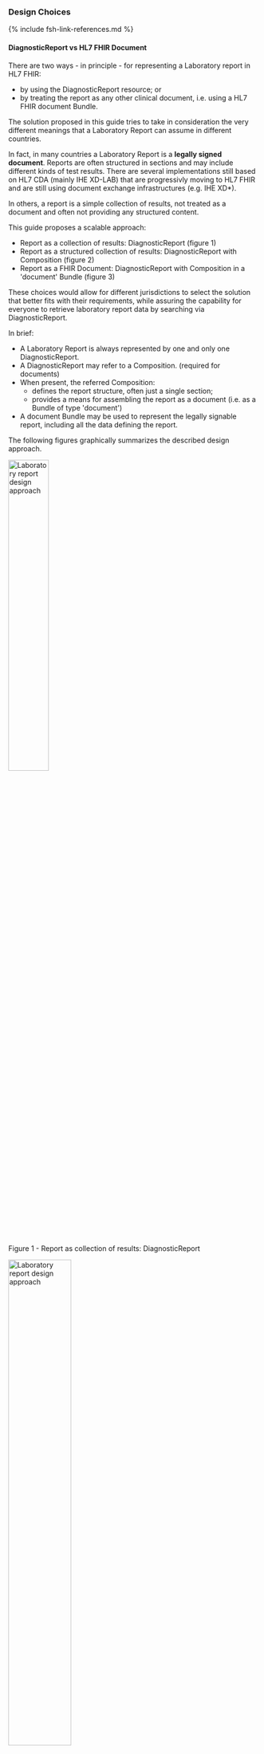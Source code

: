 ### Design Choices

{% include fsh-link-references.md %}

#### DiagnosticReport vs HL7 FHIR Document

There are two ways - in principle - for representing a Laboratory report in HL7 FHIR:
* by using the DiagnosticReport resource; or 
* by treating the report as any other clinical document, i.e. using a HL7 FHIR document Bundle.

The solution proposed in this guide tries to take in consideration the very different meanings that a Laboratory Report can assume in different countries.

In fact, in many countries a Laboratory Report is a **legally signed document**. 
Reports are often structured in sections and may include different kinds of test results.
There are several implementations still based on HL7 CDA (mainly IHE XD-LAB) that are progressivly moving to HL7 FHIR and are still using document exchange infrastructures (e.g. IHE XD*).

In others, a report is a simple collection of results, not treated as a document and often not providing any structured content.

This guide proposes a scalable approach:
* Report as a collection of results: DiagnosticReport (figure 1)
* Report as a structured collection of results: DiagnosticReport with Composition (figure 2)
* Report as a FHIR Document: DiagnosticReport with Composition in a 'document' Bundle (figure 3)

These choices would allow for different jurisdictions to select the solution that better fits with their requirements, while assuring the capability for everyone to retrieve laboratory report data by searching via DiagnosticReport.


In brief:

* A Laboratory Report is always represented by one and only one DiagnosticReport.
* A DiagnosticReport may refer to a Composition. (required for documents)
* When present, the referred Composition:
  * defines the report structure, often just a single section;
  * provides a means for assembling the report as a document (i.e. as a Bundle of type 'document')
* A document Bundle may be used to represent the legally signable report, including all the data defining the report.


The following figures graphically summarizes the described design approach.


<div>
<img src="lab-structure-1.png"  alt="Laboratory report design approach" width="40%">
<p>Figure 1 - Report as collection of results: DiagnosticReport</p>
<p></p>
</div>

<div>
<img src="lab-structure-2.png"  alt="Laboratory report design approach" width="50%">
<p>Figure 2 - Report as structured collection of results: DiagnosticReport with Composition </p>
<p></p>
</div>

<div>
<img src="lab-structure.png"  alt="Laboratory report design approach" width="80%">
<p>Figure 3 - Report as document: DiagnosticReport with Composition in a Document Bundle</p>
<p></p>
</div>


The document based solution, adopted in the European realm, tries to balance the two expectations of having a HL7 FHIR document and searching reports via DiagnosticReport, limiting as much as possible the implementation options. 
Moreover it takes into account the R5 DiagnosticReport design pattern where the DiagnosticReport vs. Composition relationship is directed from the DiagnosticReport to the Composition resource.

The authors are aware of the fact that this choice requires additional work by the report creator, requesting to consistently record in both DiagnosticReport and Composition a set of information. 
However, they believe that it enables more options for the consumer:
* preserving the existing document-based paradigm and helping the transition from CDA-based solutions by facilitating the reuse of:
  * the existing exchange infrastructures
  * the on-development mapping of CDA to FHIR artifacts
* enabling for use of the REST paradigm


#### Pre-adoption of R5 Rules for Document Bundles

To support the described documental approach, this guide allows for the **pre-adoption of the R5 rules for the inclusion of the resources in a document Bundle**, that is:

_"The document bundle SHALL include only: <..>
The supporting information: Any resources that are part of the graph of resources that reference or are referenced from the composition set, either directly or indirectly (e.g. recursively in a chain)"_

in opposition to the R4 rules requiring that, with the exception of the Provenance resource and the Binary including the stylesheet, only resources directly or indirectly - referred **from** the composition can be included.

This choice is justified by the fact that:
* There was a good consensus in the HL7 FHIR community for supporting this.
* In R5 the link between the DiagnosticReport and the Composition is realized with a Reference from the DiagnosticReport. The team decided to follow the same design pattern to facilitate the R4 to R5 transition.
* Adding a reference from the Composition to the DiagnosticReport would create an undesirable circular reference.

However, this choice is not imposed, so that usage contexts wishing to keep a full consistency with R4 rules may use the [DiagnosticReportReference] extension to refer to the DiagnosticReport from the Composition. The adoption of this extension implies the presence of a circular reference of Composition to/from the DiagnosticReport.